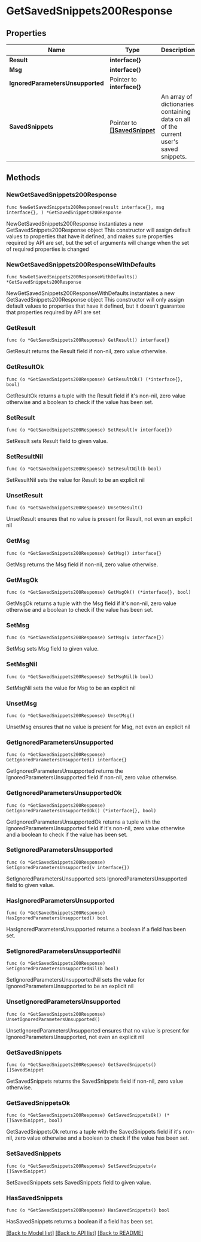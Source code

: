 # GetSavedSnippets200Response

## Properties

Name | Type | Description | Notes
------------ | ------------- | ------------- | -------------
**Result** | **interface{}** |  | 
**Msg** | **interface{}** |  | 
**IgnoredParametersUnsupported** | Pointer to **interface{}** |  | [optional] 
**SavedSnippets** | Pointer to [**[]SavedSnippet**](SavedSnippet.md) | An array of dictionaries containing data on all of the current user&#39;s saved snippets.  | [optional] 

## Methods

### NewGetSavedSnippets200Response

`func NewGetSavedSnippets200Response(result interface{}, msg interface{}, ) *GetSavedSnippets200Response`

NewGetSavedSnippets200Response instantiates a new GetSavedSnippets200Response object
This constructor will assign default values to properties that have it defined,
and makes sure properties required by API are set, but the set of arguments
will change when the set of required properties is changed

### NewGetSavedSnippets200ResponseWithDefaults

`func NewGetSavedSnippets200ResponseWithDefaults() *GetSavedSnippets200Response`

NewGetSavedSnippets200ResponseWithDefaults instantiates a new GetSavedSnippets200Response object
This constructor will only assign default values to properties that have it defined,
but it doesn't guarantee that properties required by API are set

### GetResult

`func (o *GetSavedSnippets200Response) GetResult() interface{}`

GetResult returns the Result field if non-nil, zero value otherwise.

### GetResultOk

`func (o *GetSavedSnippets200Response) GetResultOk() (*interface{}, bool)`

GetResultOk returns a tuple with the Result field if it's non-nil, zero value otherwise
and a boolean to check if the value has been set.

### SetResult

`func (o *GetSavedSnippets200Response) SetResult(v interface{})`

SetResult sets Result field to given value.


### SetResultNil

`func (o *GetSavedSnippets200Response) SetResultNil(b bool)`

 SetResultNil sets the value for Result to be an explicit nil

### UnsetResult
`func (o *GetSavedSnippets200Response) UnsetResult()`

UnsetResult ensures that no value is present for Result, not even an explicit nil
### GetMsg

`func (o *GetSavedSnippets200Response) GetMsg() interface{}`

GetMsg returns the Msg field if non-nil, zero value otherwise.

### GetMsgOk

`func (o *GetSavedSnippets200Response) GetMsgOk() (*interface{}, bool)`

GetMsgOk returns a tuple with the Msg field if it's non-nil, zero value otherwise
and a boolean to check if the value has been set.

### SetMsg

`func (o *GetSavedSnippets200Response) SetMsg(v interface{})`

SetMsg sets Msg field to given value.


### SetMsgNil

`func (o *GetSavedSnippets200Response) SetMsgNil(b bool)`

 SetMsgNil sets the value for Msg to be an explicit nil

### UnsetMsg
`func (o *GetSavedSnippets200Response) UnsetMsg()`

UnsetMsg ensures that no value is present for Msg, not even an explicit nil
### GetIgnoredParametersUnsupported

`func (o *GetSavedSnippets200Response) GetIgnoredParametersUnsupported() interface{}`

GetIgnoredParametersUnsupported returns the IgnoredParametersUnsupported field if non-nil, zero value otherwise.

### GetIgnoredParametersUnsupportedOk

`func (o *GetSavedSnippets200Response) GetIgnoredParametersUnsupportedOk() (*interface{}, bool)`

GetIgnoredParametersUnsupportedOk returns a tuple with the IgnoredParametersUnsupported field if it's non-nil, zero value otherwise
and a boolean to check if the value has been set.

### SetIgnoredParametersUnsupported

`func (o *GetSavedSnippets200Response) SetIgnoredParametersUnsupported(v interface{})`

SetIgnoredParametersUnsupported sets IgnoredParametersUnsupported field to given value.

### HasIgnoredParametersUnsupported

`func (o *GetSavedSnippets200Response) HasIgnoredParametersUnsupported() bool`

HasIgnoredParametersUnsupported returns a boolean if a field has been set.

### SetIgnoredParametersUnsupportedNil

`func (o *GetSavedSnippets200Response) SetIgnoredParametersUnsupportedNil(b bool)`

 SetIgnoredParametersUnsupportedNil sets the value for IgnoredParametersUnsupported to be an explicit nil

### UnsetIgnoredParametersUnsupported
`func (o *GetSavedSnippets200Response) UnsetIgnoredParametersUnsupported()`

UnsetIgnoredParametersUnsupported ensures that no value is present for IgnoredParametersUnsupported, not even an explicit nil
### GetSavedSnippets

`func (o *GetSavedSnippets200Response) GetSavedSnippets() []SavedSnippet`

GetSavedSnippets returns the SavedSnippets field if non-nil, zero value otherwise.

### GetSavedSnippetsOk

`func (o *GetSavedSnippets200Response) GetSavedSnippetsOk() (*[]SavedSnippet, bool)`

GetSavedSnippetsOk returns a tuple with the SavedSnippets field if it's non-nil, zero value otherwise
and a boolean to check if the value has been set.

### SetSavedSnippets

`func (o *GetSavedSnippets200Response) SetSavedSnippets(v []SavedSnippet)`

SetSavedSnippets sets SavedSnippets field to given value.

### HasSavedSnippets

`func (o *GetSavedSnippets200Response) HasSavedSnippets() bool`

HasSavedSnippets returns a boolean if a field has been set.


[[Back to Model list]](../README.md#documentation-for-models) [[Back to API list]](../README.md#documentation-for-api-endpoints) [[Back to README]](../README.md)


